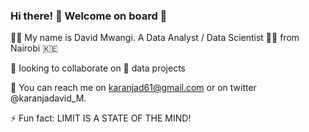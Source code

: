 ### Hi there! 👋 Welcome on board 🙂

 👨‍💻 My name is David Mwangi. A Data Analyst / Data Scientist 👨‍🔬 from Nairobi :kenya:
  
 👯 Iooking to collaborate on 🚀 data projects
 
 📧 You can reach me on karanjad61@gmail.com or on twitter @karanjadavid_M.
 
 ⚡ Fun fact: LIMIT IS A STATE OF THE MIND!
 
 


 
<!--
**karanjadavid/karanjadavid** is a ✨ _special_ ✨ repository because its `README.md` (this file) appears on your GitHub profile.

Here are some ideas to get you started:

- 🔭 I’m currently working on ...
- 🌱 I’m currently learning ...
- 👯 I’m looking to collaborate on ...
- 🤔 I’m looking for help with ...
- 💬 Ask me about ...
- 📫 How to reach me: ...
- 😄 Pronouns: ...
- ⚡ Fun fact: ...

 ![Github Stats](https://github-readme-stats.vercel.app/api?username=karanjadavid&count_private=true&show_icons=true&theme=radical) ![Top Languages](https://github-readme-stats.vercel.app/api/top-langs/?username=KARANJADAVID&show_icons=true&theme=none)
